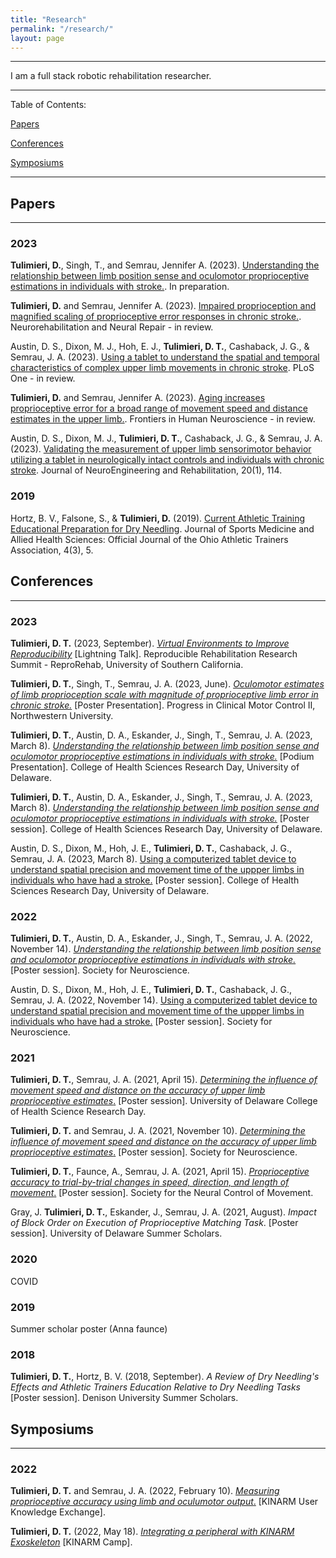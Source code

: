 ```yaml
---
title: "Research"
permalink: "/research/"
layout: page
---
```


---

I am a full stack robotic rehabilitation researcher. 

---

Table of Contents:

[Papers](#papers)

[Conferences](#conferences)

[Symposiums](#symposiums)

---

## Papers 

---

### 2023

**Tulimieri, D.**, Singh, T., and Semrau, Jennifer A. (2023). [Understanding the relationship between limb position sense and oculomotor proprioceptive estimations in individuals with stroke.](). In preparation. 

**Tulimieri, D.** and Semrau, Jennifer A. (2023). [Impaired proprioception and magnified scaling of proprioceptive error responses in chronic stroke.](). Neurorehabilitation and Neural Repair - in review. 

Austin, D. S., Dixon, M. J., Hoh, E. J., **Tulimieri, D. T.**, Cashaback, J. G., & Semrau, J. A. (2023). [Using a tablet to understand the spatial and temporal characteristics of complex upper limb movements in chronic stroke](). PLoS One - in review.

**Tulimieri, D.** and Semrau, Jennifer A. (2023). [Aging increases proprioceptive error for a broad range of movement speed and distance estimates in the upper limb.](). Frontiers in Human Neuroscience - in review. 

Austin, D. S., Dixon, M. J., **Tulimieri, D. T.**, Cashaback, J. G., & Semrau, J. A. (2023). [Validating the measurement of upper limb sensorimotor behavior utilizing a tablet in neurologically intact controls and individuals with chronic stroke](https://link.springer.com/article/10.1186/s12984-023-01240-6). Journal of NeuroEngineering and Rehabilitation, 20(1), 114.

### 2019

Hortz, B. V., Falsone, S., & **Tulimieri, D.** (2019). [Current Athletic Training Educational Preparation for Dry Needling](https://scholarworks.bgsu.edu/cgi/viewcontent.cgi?article=1158&context=jsmahs). Journal of Sports Medicine and Allied Health Sciences: Official Journal of the Ohio Athletic Trainers Association, 4(3), 5.

## Conferences

---

### 2023

**Tulimieri, D. T.** (2023, September). [*Virtual Environments to Improve Reproducibility*]() [Lightning Talk]. Reproducible Rehabilitation Research Summit - ReproRehab, University of Southern California. 

**Tulimieri, D. T.**, Singh, T., Semrau, J. A. (2023, June). [*Oculomotor estimates of limb proprioception scale with magnitude of proprioceptive limb error in chronic stroke.*]() [Poster Presentation]. Progress in Clinical Motor Control II, Northwestern University. 

**Tulimieri, D. T.**, Austin, D. A., Eskander, J., Singh, T., Semrau, J. A. (2023, March 8). [*Understanding the relationship between limb position sense and oculomotor proprioceptive estimations in individuals with stroke.*]() [Podium Presentation]. College of Health Sciences Research Day, University of Delaware. 

**Tulimieri, D. T.**, Austin, D. A., Eskander, J., Singh, T., Semrau, J. A. (2023, March 8). [*Understanding the relationship between limb position sense and oculomotor proprioceptive estimations in individuals with stroke.*]() [Poster session]. College of Health Sciences Research Day, University of Delaware. 

Austin, D. S., Dixon, M., Hoh, J. E., **Tulimieri, D. T.**, Cashaback, J. G., Semrau, J. A. (2023, March 8). [Using a computerized tablet device to understand spatial precision and movement time of the uppper limbs in individuals who have had a stroke.]() [Poster session]. College of Health Sciences Research Day, University of Delaware. 

### 2022

**Tulimieri, D. T.**, Austin, D. A., Eskander, J., Singh, T., Semrau, J. A. (2022, November 14). [*Understanding the relationship between limb position sense and oculomotor proprioceptive estimations in individuals with stroke.*]() [Poster session]. Society for Neuroscience.  

Austin, D. S., Dixon, M., Hoh, J. E., **Tulimieri, D. T.**, Cashaback, J. G., Semrau, J. A. (2022, November 14). [Using a computerized tablet device to understand spatial precision and movement time of the uppper limbs in individuals who have had a stroke.]() [Poster session]. Society for Neuroscience.


### 2021

**Tulimieri, D. T.**, Semrau, J. A. (2021, April 15). [*Determining the influence of movement speed and distance on the accuracy of upper limb proprioceptive estimates*.]() [Poster session]. University of Delaware College of Health Science Research Day. 

**Tulimieri, D. T.** and Semrau, J. A. (2021, November 10). [*Determining the influence of movement speed and distance on the accuracy of upper limb proprioceptive estimates*.](https://vimeo.com/666477795) [Poster session]. Society for Neuroscience. 

**Tulimieri, D. T.**, Faunce, A., Semrau, J. A. (2021, April 15). [*Proprioceptive accuracy to trial-by-trial changes in speed, direction, and length of movement*.](https://vimeo.com/666478189) [Poster session]. Society for the Neural Control of Movement. 

Gray, J. **Tulimieri, D. T.**, Eskander, J., Semrau, J. A. (2021, August). *Impact of Block Order on Execution of Proprioceptive Matching Task*. [Poster session]. University of Delaware Summer Scholars.  

### 2020

COVID

### 2019

Summer scholar poster (Anna faunce)

### 2018

**Tulimieri, D. T.**, Hortz, B. V. (2018, September). *A Review of Dry Needling's Effects and Athletic Trainers Education Relative to Dry Needling Tasks* [Poster session]. Denison University Summer Scholars. 

## Symposiums 

---

### 2022

**Tulimieri, D. T.** and Semrau, J. A. (2022, February 10). [*Measuring proprioceptive accuracy using limb and oculumotor output*.](https://vimeo.com/676091426) [KINARM User Knowledge Exchange]. 

**Tulimieri, D. T.** (2022, May 18). [*Integrating a peripheral with KINARM Exoskeleton*](https://vimeo.com/manage/videos/711802706) [KINARM Camp]. 

